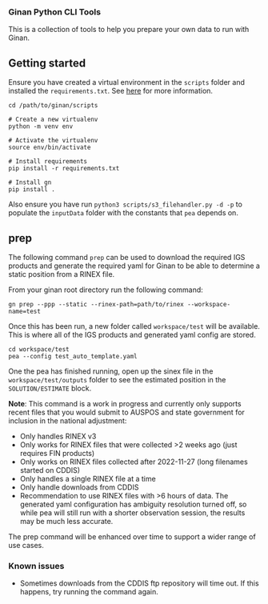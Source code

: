### Ginan Python CLI Tools

This is a collection of tools to help you prepare your own data to run with Ginan.

## Getting started

Ensure you have created a virtual environment in the `scripts` folder and installed the `requirements.txt`. See [here](https://docs.python.org/3/library/venv.html) for more information.

```
cd /path/to/ginan/scripts

# Create a new virtualenv
python -m venv env

# Activate the virtualenv
source env/bin/activate

# Install requirements
pip install -r requirements.txt

# Install gn
pip install .
```

Also ensure you have run `python3 scripts/s3_filehandler.py -d -p` to populate the `inputData` folder with the constants that `pea` depends on.

## prep

The following command `prep` can be used to download the required IGS products and generate the required yaml
for Ginan to be able to determine a static position from a RINEX file.

From your ginan root directory run the following command:

```
gn prep --ppp --static --rinex-path=path/to/rinex --workspace-name=test
```

Once this has been run, a new folder called `workspace/test` will be available. This is where all of the IGS products and generated yaml config are stored.

```
cd workspace/test
pea --config test_auto_template.yaml
```

One the pea has finished running, open up the sinex file in the `workspace/test/outputs` folder to see the estimated position in the `SOLUTION/ESTIMATE` block.

**Note**: This command is a work in progress and currently only supports recent files that you would submit to AUSPOS and state government for inclusion in the national adjustment:

* Only handles RINEX v3
* Only works for RINEX files that were collected >2 weeks ago (just requires FIN products)
* Only works on RINEX files collected after 2022-11-27 (long filenames started on CDDIS)
* Only handles a single RINEX file at a time
* Only handle downloads from CDDIS
* Recommendation to use RINEX files with >6 hours of data. The generated yaml configuration has ambiguity resolution turned off, so while pea will still run with a shorter observation session, the results may be much less accurate.

The prep command will be enhanced over time to support a wider range of use cases.

### Known issues

* Sometimes downloads from the CDDIS ftp repository will time out. If this happens, try running the command again.